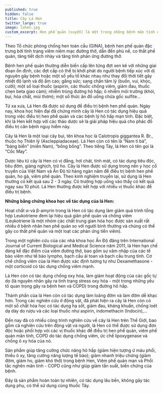 ```yaml
---
published: true
hidden: false
title: Cây Lá Hen
twitter_large: true
image: lahen.jpg
custom_excerpt: Hen phế quản (suyễn) là một trong những bệnh mãn tính đường hô hấp thường gặp nhất, với khoảng 300 triệu người mắc trên toàn thế giới.
---
```


Theo Tổ chức phòng chống hen toàn cầu (GINA), bệnh hen phế quản đặc trưng bởi tình trạng viêm niêm mạc đường thở, dẫn đến phù nề, co thắt phế quản, tăng tiết dịch nhày và tăng tính phản ứng đường thở.
 
Bệnh hen phế quản thường diễn biến cấp lên từng đợt xen kẽ với những giai đoạn ổn định, các đợt cấp có thể bị khởi phát do người bệnh tiếp xúc với dị nguyên gây bệnh hoặc một số yếu tố khác nhau như thay đổi thời tiết gây nhiệt độ lạnh và độ ẩm cao; gắng sức; sang chấn tâm lý (buồn, vui, khóc, cười); một số loại thuốc (aspirin, các thuốc chống viêm, giảm đau, thuốc chẹn beta giao cảm); nhiễm trùng đường hô hấp; ô nhiễm môi trường (khói, bụi, hóa chất, mùi thơm); một số thức ăn đồ uống chứa gốc sulfite…

Từ xa xưa, Lá Hen đã được sử dụng để điều trị bệnh hen phế quản. Ngày nay, khoa học hiện đại đã chứng minh cây lá Hen có tác dụng hiệu quả trong việc điều trị hen phế quản và các bệnh lý hô hấp mạn tính. Đặc biệt, khi lá Hen kết hợp với các thảo dược sẽ là giải pháp hiệu quả cho phác đồ điều trị căn bệnh nguy hiểm này.
 
Cây lá Hen là một loại cây bụi, tên khoa học là Calotropis giggantea R. Br., thuộc họ Thiên lý (Ascleppiadaceae). Lá Hen còn có tên là “Nam tì bà”, “bàng biển” (miền Nam), “bồng bồng”. Theo tiếng Tày, lá Hen có tên gọi là “Cốc May”. 

Dược liệu từ cây lá Hen có vị đắng, hơi chát, tính mát, có tác dụng tiêu độc, tiêu đờm, giáng nghịch, trừ ho.
Cây lá Hen được sử dụng trong nên y học cổ truyền của Việt Nam và Ấn Độ từ hàng ngàn năm để điều trị bệnh hen phế quản, ho gà, viêm phế quản. Theo kinh nghiệm truyền lại, sử dụng lá Hen thường có kết quả sau 2 - 3 ngày. Có trường hợp uống vào thấy có kết quả ngay sau 10 phút. Lá Hen thường được kết hợp với nhiều vị thuốc khác để điều trị bệnh.

**Những bằng chứng khoa học về tác dụng của lá Hen:**

Hoạt chất α-và β-amyrin trong lá Hen có tác dụng làm giảm quá trình tổng hợp Leukotriene đem lại hiệu quả giãn phế quản và chống viêm (Leukotriene là một nhóm các chất trung gian hóa học được sản xuất rất nhiều ở bệnh nhân hen phế quản so với người bình thường và chúng có thể gây co thắt phế quản và một loạt các phản ứng tiền viêm).

Trong một nghiên cứu của các nhà khoa học Ấn Độ đăng trên International Journal of Current Biological and Medical Science năm 2011, lá Hen hạn chế đáng kể đặc điểm của viêm đường thở, bao gồm sự xâm nhập của các tế bào viêm như tế bào lympho, bạch cầu ái toan và bạch cầu trung tính. Cơ chế chống viêm của lá Hen được xác định tương tự như Dexamethasone - một corticoid có tác dụng chống viêm mạnh.

Lá Hen còn có tác dụng chống oxy hóa, làm giảm hoạt động của các gốc tự do (là nguyên nhân gây ra tình trạng stress oxy hóa - một trong những yếu tố quan trọng gây ra bệnh hen và COPD) trong đường hô hấp.

Thành phần của lá Hen còn có tác dụng làm loãng đờm và làm đờm dễ khạc hơn. Trong các nghiên cứu ở động vật, đã phát hiện ra cây lá Hen còn có một số chất hóa học có tác dụng hạ sốt, giảm đau, kháng khuẩn, chống loét dạ dày do rượu và các loại thuốc như aspirin, indomethacin (Indocin),…

Đến nay đã có nhiều công trình nghiên cứu về cây lá Hen trên Thế Giới, bao gồm cả nghiên cứu trên động vật và người, lá Hen có thể được sử dụng đơn độc hoặc phối hợp vói các vị thuốc khác để điều trị hen phế quản, viêm phế quản mãn tính, COPD do tác dụng chống viêm, ức chế lipoxygenase và chống ô xy hóa của nó.

Sản phẩm giúp tăng cường chức năng hô hấp (giảm hiện tượng ứ máu phổi, thiếu ô xy, tăng cường năng lượng tế bào); giảm nhanh triệu chứng (giảm đờm, giảm ho, giảm khó thở) trong bệnh Hen, Viêm phế quản mạn và Phổi tắc nghẽn mãn tính - COPD cũng như giúp giảm tần suất, biến chứng của bệnh.

Đây là sản phẩm hoàn toàn tự nhiên, có tác dụng lâu bền, không gây tác dụng phụ, có thể sử dụng cùng thuốc Tây. 